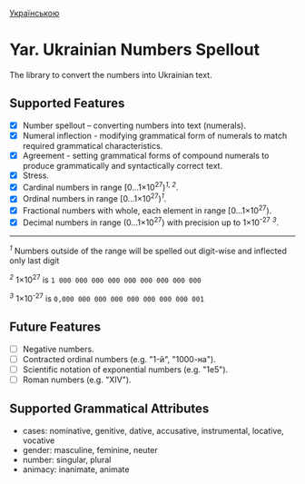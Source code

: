 [Українською](README-uk.md)

# Yar. Ukrainian Numbers Spellout

The library to convert the numbers into Ukrainian text.

## Supported Features

- [x] Number spellout – converting numbers into text (numerals).
- [x] Numeral inflection - modifying grammatical form of numerals to match required grammatical characteristics.
- [x] Agreement - setting grammatical forms of compound numerals to produce grammatically and syntactically correct text.
- [x] Stress.
- [x] Cardinal numbers in range [0...1×10<sup>27</sup>)<sup>_1_, _2_</sup>.
- [x] Ordinal numbers in range [0...1×10<sup>27</sup>)<sup>_1_</sup>.
- [x] Fractional numbers with whole, each element in range [0...1×10<sup>27</sup>).
- [x] Decimal numbers in range (0...1×10<sup>27</sup>) with precision up to 1×10<sup>-27</sup> <sup>_3_</sup>.

---

<sup>_1_</sup> Numbers outside of the range will be spelled out digit-wise and inflected only last digit

<sup>_2_</sup> 1×10<sup>27</sup> is `1 000 000 000 000 000 000 000 000 000`

<sup>_3_</sup> 1×10<sup>-27</sup> is `0,000 000 000 000 000 000 000 000 001`

## Future Features

- [ ] Negative numbers.
- [ ] Contracted ordinal numbers (e.g. "1-й", "1000-на").
- [ ] Scientific notation of exponential numbers (e.g. "1e5").
- [ ] Roman numbers (e.g. "XIV").

## Supported Grammatical Attributes

- cases: nominative, genitive, dative, accusative, instrumental, locative, vocative
- gender: masculine, feminine, neuter
- number: singular, plural
- animacy: inanimate, animate
